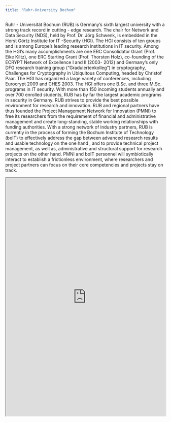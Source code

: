 ```yaml
---
title: "Ruhr-University Bochum"
---
```


Ruhr - Universität Bochum (RUB) is Germany’s sixth largest university with a strong track record in cutting - edge research. The chair for Network and Data Security (NDS), held by Prof. Dr. Jörg Schwenk, is embedded in the Horst Görtz Institute for IT -Security (HGI). The HGI consists of ten groups and is among Europe’s leading research institutions in IT security. Among the HGI’s many accomplishments are one ERC Consolidator Grant (Prof. Eike Kiltz), one ERC Starting Grant (Prof. Thorsten Holz), co-founding of the ECRYPT Network of Excellence I and II (2003- 2012) and Germany’s only DFG research training group (“Graduiertenkolleg”) in cryptography, Challenges for Cryptography in Ubiquitous Computing, headed by Christof Paar. The HGI has organized a large variety of conferences, including Eurocrypt 2009 and CHES 2003. The HGI offers one B.Sc. and three M.Sc. programs in IT security. With more than 150 incoming students annually and over 700 enrolled students, RUB has by far the largest academic programs in security in Germany. RUB strives to provide the best possible environment for research and innovation. RUB and regional partners have thus founded the Project Management Network for Innovation (PMNI) to free its researchers from the requirement of financial and administrative management and create long-standing, stable working relationships with funding authorities. With a strong network of industry partners, RUB is currently in the process of forming the Bochum Institute of Technology (boIT) to effectively address the gap between advanced research results and usable technology on the one hand , and to provide technical project management, as well as, administrative and structural support for research projects on the other hand. PMNI and boIT personnel will symbiotically interact to establish a frictionless environment, where researchers and project partners can focus on their core competencies and projects stay on track.

<iframe height="750" width="100%" src="https://ewelton.github.io/ktest/wiki.html#Ruhr-University%20Bochum"></iframe>
